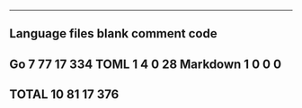 -------------------------------------------------------------------------------
Language                     files          blank        comment           code
-------------------------------------------------------------------------------
Go                               7             77             17            334
TOML                             1              4              0             28
Markdown                         1              0              0              0
-------------------------------------------------------------------------------
TOTAL                           10             81             17            376
-------------------------------------------------------------------------------
